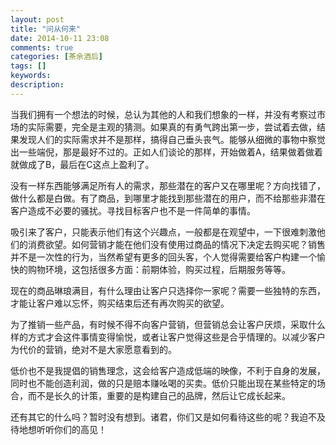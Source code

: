 ```yaml
---
layout: post
title: "问从何来"
date: 2014-10-11 23:08
comments: true
categories: [茶余酒后]
tags: []
keywords: 
description: 
---
```

当我们拥有一个想法的时候，总认为其他的人和我们想象的一样，并没有考察过市场的实际需要，完全是主观的猜测。如果真的有勇气跨出第一步，尝试着去做，结果发现人们的实际需求并不是那样，搞得自己垂头丧气。能够从细微的事物中察觉出一些端倪，那是最好不过的。正如人们谈论的那样，开始做着A，结果做着做着就做成了B，最后在C这点上盈利了。

没有一样东西能够满足所有人的需求，那些潜在的客户又在哪里呢？方向找错了，做什么都是白做。有了商品，到哪里才能找到那些潜在的用户，而不给那些非潜在客户造成不必要的骚扰。寻找目标客户也不是一件简单的事情。

吸引来了客户，只能表示他们有这个兴趣点，一般都是在观望中，一下很难刺激他们的消费欲望。如何营销才能在他们没有使用过商品的情况下决定去购买呢？销售并不是一次性的行为，当然希望有更多的回头客，个人觉得需要给客户构建一个愉快的购物环境，这包括很多方面：前期体验，购买过程，后期服务等等。

现在的商品琳琅满目，有什么理由让客户只选择你一家呢？需要一些独特的东西，才能让客户难以忘怀，购买结束后还有再次购买的欲望。

<!--more-->
为了推销一些产品，有时候不得不向客户营销，但营销总会让客户厌烦，采取什么样的方式才会这件事情变得愉悦，或者让客户觉得这些是合乎情理的。以减少客户为代价的营销，绝对不是大家愿意看到的。

低价也不是我提倡的销售理念，这会给客户造成低端的映像，不利于自身的发展，同时也不能创造利润，做的只是赔本赚吆喝的买卖。低价只能出现在某些特定的场合，而不是长久的计策，重要的是构建自己的品牌，然后让它成长起来。

还有其它的什么吗？暂时没有想到。诸君，你们又是如何看待这些的呢？我迫不及待地想听听你们的高见！